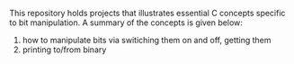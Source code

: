 This repository holds projects that illustrates essential C concepts specific to bit manipulation. A summary of the concepts is given below:
1. how to manipulate bits via switiching them on and off, getting them
2.  printing to/from binary
